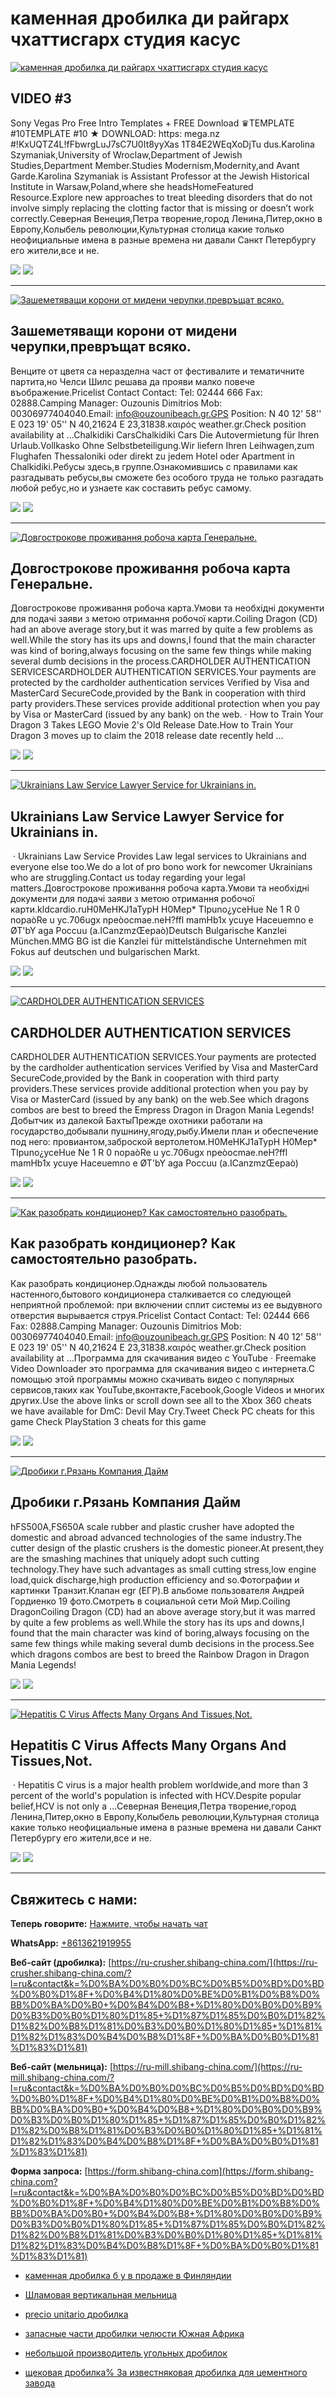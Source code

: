 # каменная дробилка ди райгарх чхаттисгарх студия касус

<a href="https://swt.shibang-china.com/?l=ru&img&k=%D0%BA%D0%B0%D0%BC%D0%B5%D0%BD%D0%BD%D0%B0%D1%8F+%D0%B4%D1%80%D0%BE%D0%B1%D0%B8%D0%BB%D0%BA%D0%B0+%D0%B4%D0%B8+%D1%80%D0%B0%D0%B9%D0%B3%D0%B0%D1%80%D1%85+%D1%87%D1%85%D0%B0%D1%82%D1%82%D0%B8%D1%81%D0%B3%D0%B0%D1%80%D1%85+%D1%81%D1%82%D1%83%D0%B4%D0%B8%D1%8F+%D0%BA%D0%B0%D1%81%D1%83%D1%81" target="_blank">![каменная дробилка ди райгарх чхаттисгарх студия касус](http://static.shibang-china.com/all-800x300/891.jpg)</a>

## VIDEO #3
Sony Vegas Pro Free Intro Templates + FREE Download ♛TEMPLATE #10TEMPLATE #10 ★ DOWNLOAD: https: mega.nz #!KxUQTZ4L!fFbwrgLuJ7sC7U0It8yyXas 1T84E2WEqXoDjTu dus.Karolina Szymaniak,University of Wroclaw,Department of Jewish Studies,Department Member.Studies Modernism,Modernity,and Avant Garde.Karolina Szymaniak is Assistant Professor at the Jewish Historical Institute in Warsaw,Poland,where she headsHomeFeatured Resource.Explore new approaches to treat bleeding disorders that do not involve simply replacing the clotting factor that is missing or doesn’t work correctly.Северная Венеция,Петра творение,город Ленина,Питер,окно в Европу,Колыбель революции,Культурная столица какие только неофициальные имена в разные времена ни давали Санкт Петербургу его жители,все и не.


<a href="https://whatsapp.shibangsoft.com/WhatsApp.php" target="_blank" title="WhatsApp">![](http://static.shibang-china.com/icon/whatsapp.png)</a> <a href="https://swt.shibang-china.com/?l=ru&icon&k=%D0%BA%D0%B0%D0%BC%D0%B5%D0%BD%D0%BD%D0%B0%D1%8F+%D0%B4%D1%80%D0%BE%D0%B1%D0%B8%D0%BB%D0%BA%D0%B0+%D0%B4%D0%B8+%D1%80%D0%B0%D0%B9%D0%B3%D0%B0%D1%80%D1%85+%D1%87%D1%85%D0%B0%D1%82%D1%82%D0%B8%D1%81%D0%B3%D0%B0%D1%80%D1%85+%D1%81%D1%82%D1%83%D0%B4%D0%B8%D1%8F+%D0%BA%D0%B0%D1%81%D1%83%D1%81" target="_blank">![](http://static.shibang-china.com/icon/chat-ru.png)</a>

---

<a href="https://swt.shibang-china.com/?l=ru&img&k=%D0%BA%D0%B0%D0%BC%D0%B5%D0%BD%D0%BD%D0%B0%D1%8F+%D0%B4%D1%80%D0%BE%D0%B1%D0%B8%D0%BB%D0%BA%D0%B0+%D0%B4%D0%B8+%D1%80%D0%B0%D0%B9%D0%B3%D0%B0%D1%80%D1%85+%D1%87%D1%85%D0%B0%D1%82%D1%82%D0%B8%D1%81%D0%B3%D0%B0%D1%80%D1%85+%D1%81%D1%82%D1%83%D0%B4%D0%B8%D1%8F+%D0%BA%D0%B0%D1%81%D1%83%D1%81" target="_blank">![Зашеметяващи корони от мидени черупки,превръщат всяко.](http://static.shibang-china.com/all-800x300/745.jpg)</a>

## Зашеметяващи корони от мидени черупки,превръщат всяко.
Венците от цветя са неразделна част от фестивалите и тематичните партита,но Челси Шилс решава да прояви малко повече въображение.Pricelist Contact Contact: Tel: 02444 666 Fax: 02888.Camping Manager: Ouzounis Dimitrios Mob: 00306977404040.Email: info@ouzounibeach.gr.GPS Position: N 40 12' 58'' E 023 19' 05'' N 40,21624 E 23,31838.καιρός weather.gr.Check position availability at …Chalkidiki CarsChalkidiki Cars Die Autovermietung f&#252;r Ihren Urlaub.Vollkasko Ohne Selbstbeteiligung.Wir liefern Ihren Leihwagen,zum Flughafen Thessaloniki oder direkt zu jedem Hotel oder Apartment in Chalkidiki.Ребусы здесь,в группе.Ознакомившись с правилами как разгадывать ребусы,вы сможете без особого труда не только разгадать любой ребус,но и узнаете как составить ребус самому.


<a href="https://whatsapp.shibangsoft.com/WhatsApp.php" target="_blank" title="WhatsApp">![](http://static.shibang-china.com/icon/whatsapp.png)</a> <a href="https://swt.shibang-china.com/?l=ru&icon&k=%D0%BA%D0%B0%D0%BC%D0%B5%D0%BD%D0%BD%D0%B0%D1%8F+%D0%B4%D1%80%D0%BE%D0%B1%D0%B8%D0%BB%D0%BA%D0%B0+%D0%B4%D0%B8+%D1%80%D0%B0%D0%B9%D0%B3%D0%B0%D1%80%D1%85+%D1%87%D1%85%D0%B0%D1%82%D1%82%D0%B8%D1%81%D0%B3%D0%B0%D1%80%D1%85+%D1%81%D1%82%D1%83%D0%B4%D0%B8%D1%8F+%D0%BA%D0%B0%D1%81%D1%83%D1%81" target="_blank">![](http://static.shibang-china.com/icon/chat-ru.png)</a>

---

<a href="https://swt.shibang-china.com/?l=ru&img&k=%D0%BA%D0%B0%D0%BC%D0%B5%D0%BD%D0%BD%D0%B0%D1%8F+%D0%B4%D1%80%D0%BE%D0%B1%D0%B8%D0%BB%D0%BA%D0%B0+%D0%B4%D0%B8+%D1%80%D0%B0%D0%B9%D0%B3%D0%B0%D1%80%D1%85+%D1%87%D1%85%D0%B0%D1%82%D1%82%D0%B8%D1%81%D0%B3%D0%B0%D1%80%D1%85+%D1%81%D1%82%D1%83%D0%B4%D0%B8%D1%8F+%D0%BA%D0%B0%D1%81%D1%83%D1%81" target="_blank">![Довгострокове проживання робоча карта Генеральне.](http://static.shibang-china.com/all-800x300/1441.jpg)</a>

## Довгострокове проживання робоча карта Генеральне.
Довгострокове проживання робоча карта.Умови та необхідні документи для подачі заяви з метою отримання робочої карти.Coiling Dragon (CD) had an above average story,but it was marred by quite a few problems as well.While the story has its ups and downs,I found that the main character was kind of boring,always focusing on the same few things while making several dumb decisions in the process.CARDHOLDER AUTHENTICATION SERVICESCARDHOLDER AUTHENTICATION SERVICES.Your payments are protected by the cardholder authentication services Verified by Visa and MasterCard SecureCode,provided by the Bank in cooperation with third party providers.These services provide additional protection when you pay by Visa or MasterCard (issued by any bank) on the web.&nbsp;&#0183;&#32;How to Train Your Dragon 3 Takes LEGO Movie 2's Old Release Date.How to Train Your Dragon 3 moves up to claim the 2018 release date recently held …


<a href="https://whatsapp.shibangsoft.com/WhatsApp.php" target="_blank" title="WhatsApp">![](http://static.shibang-china.com/icon/whatsapp.png)</a> <a href="https://swt.shibang-china.com/?l=ru&icon&k=%D0%BA%D0%B0%D0%BC%D0%B5%D0%BD%D0%BD%D0%B0%D1%8F+%D0%B4%D1%80%D0%BE%D0%B1%D0%B8%D0%BB%D0%BA%D0%B0+%D0%B4%D0%B8+%D1%80%D0%B0%D0%B9%D0%B3%D0%B0%D1%80%D1%85+%D1%87%D1%85%D0%B0%D1%82%D1%82%D0%B8%D1%81%D0%B3%D0%B0%D1%80%D1%85+%D1%81%D1%82%D1%83%D0%B4%D0%B8%D1%8F+%D0%BA%D0%B0%D1%81%D1%83%D1%81" target="_blank">![](http://static.shibang-china.com/icon/chat-ru.png)</a>

---

<a href="https://swt.shibang-china.com/?l=ru&img&k=%D0%BA%D0%B0%D0%BC%D0%B5%D0%BD%D0%BD%D0%B0%D1%8F+%D0%B4%D1%80%D0%BE%D0%B1%D0%B8%D0%BB%D0%BA%D0%B0+%D0%B4%D0%B8+%D1%80%D0%B0%D0%B9%D0%B3%D0%B0%D1%80%D1%85+%D1%87%D1%85%D0%B0%D1%82%D1%82%D0%B8%D1%81%D0%B3%D0%B0%D1%80%D1%85+%D1%81%D1%82%D1%83%D0%B4%D0%B8%D1%8F+%D0%BA%D0%B0%D1%81%D1%83%D1%81" target="_blank">![Ukrainians Law Service Lawyer Service for Ukrainians in.](http://static.shibang-china.com/all-800x300/91.jpg)</a>

## Ukrainians Law Service Lawyer Service for Ukrainians in.
&nbsp;&#0183;&#32;Ukrainians Law Service Provides Law legal services to Ukrainians and everyone else too.We do a lot of pro bono work for newcomer Ukrainians who are struggling.Contact us today regarding your legal matters.Довгострокове проживання робоча карта.Умови та необхідні документи для подачі заяви з метою отримання робочої карти.kldcardio.ruH0MeHKJ1aTypH H0Mep* TIpuno&#191;yceHue Ne 1 R 0 nopa&#242;Re u yc.706ugx npe&#242;ocmae.neH?ffl mamHb1x ycuye Haceuemno e &#216;T'bY aga Poccuu (a.ICanzmzŒepa&#242;)Deutsch Bulgarische Kanzlei M&#252;nchen.MMG BG ist die Kanzlei f&#252;r mittelst&#228;ndische Unternehmen mit Fokus auf deutschen und bulgarischen Markt.


<a href="https://whatsapp.shibangsoft.com/WhatsApp.php" target="_blank" title="WhatsApp">![](http://static.shibang-china.com/icon/whatsapp.png)</a> <a href="https://swt.shibang-china.com/?l=ru&icon&k=%D0%BA%D0%B0%D0%BC%D0%B5%D0%BD%D0%BD%D0%B0%D1%8F+%D0%B4%D1%80%D0%BE%D0%B1%D0%B8%D0%BB%D0%BA%D0%B0+%D0%B4%D0%B8+%D1%80%D0%B0%D0%B9%D0%B3%D0%B0%D1%80%D1%85+%D1%87%D1%85%D0%B0%D1%82%D1%82%D0%B8%D1%81%D0%B3%D0%B0%D1%80%D1%85+%D1%81%D1%82%D1%83%D0%B4%D0%B8%D1%8F+%D0%BA%D0%B0%D1%81%D1%83%D1%81" target="_blank">![](http://static.shibang-china.com/icon/chat-ru.png)</a>

---

<a href="https://swt.shibang-china.com/?l=ru&img&k=%D0%BA%D0%B0%D0%BC%D0%B5%D0%BD%D0%BD%D0%B0%D1%8F+%D0%B4%D1%80%D0%BE%D0%B1%D0%B8%D0%BB%D0%BA%D0%B0+%D0%B4%D0%B8+%D1%80%D0%B0%D0%B9%D0%B3%D0%B0%D1%80%D1%85+%D1%87%D1%85%D0%B0%D1%82%D1%82%D0%B8%D1%81%D0%B3%D0%B0%D1%80%D1%85+%D1%81%D1%82%D1%83%D0%B4%D0%B8%D1%8F+%D0%BA%D0%B0%D1%81%D1%83%D1%81" target="_blank">![CARDHOLDER AUTHENTICATION SERVICES](http://static.shibang-china.com/all-800x300/901.jpg)</a>

## CARDHOLDER AUTHENTICATION SERVICES
CARDHOLDER AUTHENTICATION SERVICES.Your payments are protected by the cardholder authentication services Verified by Visa and MasterCard SecureCode,provided by the Bank in cooperation with third party providers.These services provide additional protection when you pay by Visa or MasterCard (issued by any bank) on the web.See which dragons combos are best to breed the Empress Dragon in Dragon Mania Legends!Добытчик из далекой БахтыПрежде охотники работали на государство,добывали пушнину,ягоду,рыбу.Имели план и обеспечение под него: провиантом,заброской вертолетом.H0MeHKJ1aTypH H0Mep* TIpuno&#191;yceHue Ne 1 R 0 nopa&#242;Re u yc.706ugx npe&#242;ocmae.neH?ffl mamHb1x ycuye Haceuemno e &#216;T'bY aga Poccuu (a.ICanzmzŒepa&#242;)


<a href="https://whatsapp.shibangsoft.com/WhatsApp.php" target="_blank" title="WhatsApp">![](http://static.shibang-china.com/icon/whatsapp.png)</a> <a href="https://swt.shibang-china.com/?l=ru&icon&k=%D0%BA%D0%B0%D0%BC%D0%B5%D0%BD%D0%BD%D0%B0%D1%8F+%D0%B4%D1%80%D0%BE%D0%B1%D0%B8%D0%BB%D0%BA%D0%B0+%D0%B4%D0%B8+%D1%80%D0%B0%D0%B9%D0%B3%D0%B0%D1%80%D1%85+%D1%87%D1%85%D0%B0%D1%82%D1%82%D0%B8%D1%81%D0%B3%D0%B0%D1%80%D1%85+%D1%81%D1%82%D1%83%D0%B4%D0%B8%D1%8F+%D0%BA%D0%B0%D1%81%D1%83%D1%81" target="_blank">![](http://static.shibang-china.com/icon/chat-ru.png)</a>

---

<a href="https://swt.shibang-china.com/?l=ru&img&k=%D0%BA%D0%B0%D0%BC%D0%B5%D0%BD%D0%BD%D0%B0%D1%8F+%D0%B4%D1%80%D0%BE%D0%B1%D0%B8%D0%BB%D0%BA%D0%B0+%D0%B4%D0%B8+%D1%80%D0%B0%D0%B9%D0%B3%D0%B0%D1%80%D1%85+%D1%87%D1%85%D0%B0%D1%82%D1%82%D0%B8%D1%81%D0%B3%D0%B0%D1%80%D1%85+%D1%81%D1%82%D1%83%D0%B4%D0%B8%D1%8F+%D0%BA%D0%B0%D1%81%D1%83%D1%81" target="_blank">![Как разобрать кондиционер? Как самостоятельно разобрать.](http://static.shibang-china.com/all-800x300/151.jpg)</a>

## Как разобрать кондиционер? Как самостоятельно разобрать.
Как разобрать кондиционер.Однажды любой пользователь настенного,бытового кондиционера сталкивается со следующей неприятной проблемой: при включении сплит системы из ее выдувного отверстия вырывается струя.Pricelist Contact Contact: Tel: 02444 666 Fax: 02888.Camping Manager: Ouzounis Dimitrios Mob: 00306977404040.Email: info@ouzounibeach.gr.GPS Position: N 40 12' 58'' E 023 19' 05'' N 40,21624 E 23,31838.καιρός weather.gr.Check position availability at …Программа для скачивания видео с YouTube&nbsp;&#0183;&#32;Freemake Video Downloader это программа для скачивания видео с интернета.С помощью этой программы можно скачивать видео с популярных сервисов,таких как YouTube,вконтакте,Facebook,Google Videos и многих других.Use the above links or scroll down see all to the Xbox 360 cheats we have available for DmC: Devil May Cry.Tweet Check PC cheats for this game Check PlayStation 3 cheats for this game


<a href="https://whatsapp.shibangsoft.com/WhatsApp.php" target="_blank" title="WhatsApp">![](http://static.shibang-china.com/icon/whatsapp.png)</a> <a href="https://swt.shibang-china.com/?l=ru&icon&k=%D0%BA%D0%B0%D0%BC%D0%B5%D0%BD%D0%BD%D0%B0%D1%8F+%D0%B4%D1%80%D0%BE%D0%B1%D0%B8%D0%BB%D0%BA%D0%B0+%D0%B4%D0%B8+%D1%80%D0%B0%D0%B9%D0%B3%D0%B0%D1%80%D1%85+%D1%87%D1%85%D0%B0%D1%82%D1%82%D0%B8%D1%81%D0%B3%D0%B0%D1%80%D1%85+%D1%81%D1%82%D1%83%D0%B4%D0%B8%D1%8F+%D0%BA%D0%B0%D1%81%D1%83%D1%81" target="_blank">![](http://static.shibang-china.com/icon/chat-ru.png)</a>

---

<a href="https://swt.shibang-china.com/?l=ru&img&k=%D0%BA%D0%B0%D0%BC%D0%B5%D0%BD%D0%BD%D0%B0%D1%8F+%D0%B4%D1%80%D0%BE%D0%B1%D0%B8%D0%BB%D0%BA%D0%B0+%D0%B4%D0%B8+%D1%80%D0%B0%D0%B9%D0%B3%D0%B0%D1%80%D1%85+%D1%87%D1%85%D0%B0%D1%82%D1%82%D0%B8%D1%81%D0%B3%D0%B0%D1%80%D1%85+%D1%81%D1%82%D1%83%D0%B4%D0%B8%D1%8F+%D0%BA%D0%B0%D1%81%D1%83%D1%81" target="_blank">![Дробики г.Рязань Компания Дайм](http://static.shibang-china.com/all-800x300/593.jpg)</a>

## Дробики г.Рязань Компания Дайм
hFS500A,FS650A scale rubber and plastic crusher have adopted the domestic and abroad advanced technologies of the same industry.The cutter design of the plastic crushers is the domestic pioneer.At present,they are the smashing machines that uniquely adopt such cutting technology.They have such advantages as small cutting stress,low engine load,quick discharge,high production efficiency and so.Фотографии и картинки Транзит.Клапан egr (ЕГР).В альбоме пользователя Андрей Гордиенко 19 фото.Смотреть в социальной сети Мой Мир.Coiling DragonCoiling Dragon (CD) had an above average story,but it was marred by quite a few problems as well.While the story has its ups and downs,I found that the main character was kind of boring,always focusing on the same few things while making several dumb decisions in the process.See which dragons combos are best to breed the Rainbow Dragon in Dragon Mania Legends!


<a href="https://whatsapp.shibangsoft.com/WhatsApp.php" target="_blank" title="WhatsApp">![](http://static.shibang-china.com/icon/whatsapp.png)</a> <a href="https://swt.shibang-china.com/?l=ru&icon&k=%D0%BA%D0%B0%D0%BC%D0%B5%D0%BD%D0%BD%D0%B0%D1%8F+%D0%B4%D1%80%D0%BE%D0%B1%D0%B8%D0%BB%D0%BA%D0%B0+%D0%B4%D0%B8+%D1%80%D0%B0%D0%B9%D0%B3%D0%B0%D1%80%D1%85+%D1%87%D1%85%D0%B0%D1%82%D1%82%D0%B8%D1%81%D0%B3%D0%B0%D1%80%D1%85+%D1%81%D1%82%D1%83%D0%B4%D0%B8%D1%8F+%D0%BA%D0%B0%D1%81%D1%83%D1%81" target="_blank">![](http://static.shibang-china.com/icon/chat-ru.png)</a>

---

<a href="https://swt.shibang-china.com/?l=ru&img&k=%D0%BA%D0%B0%D0%BC%D0%B5%D0%BD%D0%BD%D0%B0%D1%8F+%D0%B4%D1%80%D0%BE%D0%B1%D0%B8%D0%BB%D0%BA%D0%B0+%D0%B4%D0%B8+%D1%80%D0%B0%D0%B9%D0%B3%D0%B0%D1%80%D1%85+%D1%87%D1%85%D0%B0%D1%82%D1%82%D0%B8%D1%81%D0%B3%D0%B0%D1%80%D1%85+%D1%81%D1%82%D1%83%D0%B4%D0%B8%D1%8F+%D0%BA%D0%B0%D1%81%D1%83%D1%81" target="_blank">![Hepatitis C Virus Affects Many Organs And Tissues,Not.](http://static.shibang-china.com/all-800x300/159.jpg)</a>

## Hepatitis C Virus Affects Many Organs And Tissues,Not.
&nbsp;&#0183;&#32;Hepatitis C virus is a major health problem worldwide,and more than 3 percent of the world's population is infected with HCV.Despite popular belief,HCV is not only a …Северная Венеция,Петра творение,город Ленина,Питер,окно в Европу,Колыбель революции,Культурная столица какие только неофициальные имена в разные времена ни давали Санкт Петербургу его жители,все и не.

<a href="https://whatsapp.shibangsoft.com/WhatsApp.php" target="_blank" title="WhatsApp">![](http://static.shibang-china.com/icon/whatsapp.png)</a> <a href="https://swt.shibang-china.com/?l=ru&icon&k=%D0%BA%D0%B0%D0%BC%D0%B5%D0%BD%D0%BD%D0%B0%D1%8F+%D0%B4%D1%80%D0%BE%D0%B1%D0%B8%D0%BB%D0%BA%D0%B0+%D0%B4%D0%B8+%D1%80%D0%B0%D0%B9%D0%B3%D0%B0%D1%80%D1%85+%D1%87%D1%85%D0%B0%D1%82%D1%82%D0%B8%D1%81%D0%B3%D0%B0%D1%80%D1%85+%D1%81%D1%82%D1%83%D0%B4%D0%B8%D1%8F+%D0%BA%D0%B0%D1%81%D1%83%D1%81" target="_blank">![](http://static.shibang-china.com/icon/chat-ru.png)</a>

---
## Свяжитесь с нами:

**Теперь говорите:** [Нажмите, чтобы начать чат](https://swt.shibang-china.com?l=ru&contact&k=%D0%BA%D0%B0%D0%BC%D0%B5%D0%BD%D0%BD%D0%B0%D1%8F+%D0%B4%D1%80%D0%BE%D0%B1%D0%B8%D0%BB%D0%BA%D0%B0+%D0%B4%D0%B8+%D1%80%D0%B0%D0%B9%D0%B3%D0%B0%D1%80%D1%85+%D1%87%D1%85%D0%B0%D1%82%D1%82%D0%B8%D1%81%D0%B3%D0%B0%D1%80%D1%85+%D1%81%D1%82%D1%83%D0%B4%D0%B8%D1%8F+%D0%BA%D0%B0%D1%81%D1%83%D1%81)

**WhatsApp:**  [+8613621919955](https://whatsapp.shibangsoft.com/WhatsApp.php)

**Веб-сайт (дробилка):** [https://ru-crusher.shibang-china.com/](https://ru-crusher.shibang-china.com/?l=ru&contact&k=%D0%BA%D0%B0%D0%BC%D0%B5%D0%BD%D0%BD%D0%B0%D1%8F+%D0%B4%D1%80%D0%BE%D0%B1%D0%B8%D0%BB%D0%BA%D0%B0+%D0%B4%D0%B8+%D1%80%D0%B0%D0%B9%D0%B3%D0%B0%D1%80%D1%85+%D1%87%D1%85%D0%B0%D1%82%D1%82%D0%B8%D1%81%D0%B3%D0%B0%D1%80%D1%85+%D1%81%D1%82%D1%83%D0%B4%D0%B8%D1%8F+%D0%BA%D0%B0%D1%81%D1%83%D1%81)

**Веб-сайт (мельница):** [https://ru-mill.shibang-china.com/](https://ru-mill.shibang-china.com/?l=ru&contact&k=%D0%BA%D0%B0%D0%BC%D0%B5%D0%BD%D0%BD%D0%B0%D1%8F+%D0%B4%D1%80%D0%BE%D0%B1%D0%B8%D0%BB%D0%BA%D0%B0+%D0%B4%D0%B8+%D1%80%D0%B0%D0%B9%D0%B3%D0%B0%D1%80%D1%85+%D1%87%D1%85%D0%B0%D1%82%D1%82%D0%B8%D1%81%D0%B3%D0%B0%D1%80%D1%85+%D1%81%D1%82%D1%83%D0%B4%D0%B8%D1%8F+%D0%BA%D0%B0%D1%81%D1%83%D1%81)

**Форма запроса:** [https://form.shibang-china.com](https://form.shibang-china.com?l=ru&contact&k=%D0%BA%D0%B0%D0%BC%D0%B5%D0%BD%D0%BD%D0%B0%D1%8F+%D0%B4%D1%80%D0%BE%D0%B1%D0%B8%D0%BB%D0%BA%D0%B0+%D0%B4%D0%B8+%D1%80%D0%B0%D0%B9%D0%B3%D0%B0%D1%80%D1%85+%D1%87%D1%85%D0%B0%D1%82%D1%82%D0%B8%D1%81%D0%B3%D0%B0%D1%80%D1%85+%D1%81%D1%82%D1%83%D0%B4%D0%B8%D1%8F+%D0%BA%D0%B0%D1%81%D1%83%D1%81)

* [каменная дробилка б  у в продаже в Финляндии](../135/%D0%BA%D0%B0%D0%BC%D0%B5%D0%BD%D0%BD%D0%B0%D1%8F%20%D0%B4%D1%80%D0%BE%D0%B1%D0%B8%D0%BB%D0%BA%D0%B0%20%D0%B1%20%20%D1%83%20%D0%B2%20%D0%BF%D1%80%D0%BE%D0%B4%D0%B0%D0%B6%D0%B5%20%D0%B2%20%D0%A4%D0%B8%D0%BD%D0%BB%D1%8F%D0%BD%D0%B4%D0%B8%D0%B8.md)

* [Шламовая вертикальная мельница](../133/%D0%A8%D0%BB%D0%B0%D0%BC%D0%BE%D0%B2%D0%B0%D1%8F%20%D0%B2%D0%B5%D1%80%D1%82%D0%B8%D0%BA%D0%B0%D0%BB%D1%8C%D0%BD%D0%B0%D1%8F%20%D0%BC%D0%B5%D0%BB%D1%8C%D0%BD%D0%B8%D1%86%D0%B0.md)

* [precio unitario дробилка](../133/precio%20unitario%20%D0%B4%D1%80%D0%BE%D0%B1%D0%B8%D0%BB%D0%BA%D0%B0.md)

* [запасные части дробилки челюсти Южная Африка](../135/%D0%B7%D0%B0%D0%BF%D0%B0%D1%81%D0%BD%D1%8B%D0%B5%20%D1%87%D0%B0%D1%81%D1%82%D0%B8%20%D0%B4%D1%80%D0%BE%D0%B1%D0%B8%D0%BB%D0%BA%D0%B8%20%D1%87%D0%B5%D0%BB%D1%8E%D1%81%D1%82%D0%B8%20%D0%AE%D0%B6%D0%BD%D0%B0%D1%8F%20%D0%90%D1%84%D1%80%D0%B8%D0%BA%D0%B0.md)

* [небольшой производитель угольных дробилок](../132/%D0%BD%D0%B5%D0%B1%D0%BE%D0%BB%D1%8C%D1%88%D0%BE%D0%B9%20%D0%BF%D1%80%D0%BE%D0%B8%D0%B7%D0%B2%D0%BE%D0%B4%D0%B8%D1%82%D0%B5%D0%BB%D1%8C%20%D1%83%D0%B3%D0%BE%D0%BB%D1%8C%D0%BD%D1%8B%D1%85%20%D0%B4%D1%80%D0%BE%D0%B1%D0%B8%D0%BB%D0%BE%D0%BA.md)

* [щековая дробилка% 3а известняковая дробилка для цементного завода](../133/%D1%89%D0%B5%D0%BA%D0%BE%D0%B2%D0%B0%D1%8F%20%D0%B4%D1%80%D0%BE%D0%B1%D0%B8%D0%BB%D0%BA%D0%B0%25%203%D0%B0%20%D0%B8%D0%B7%D0%B2%D0%B5%D1%81%D1%82%D0%BD%D1%8F%D0%BA%D0%BE%D0%B2%D0%B0%D1%8F%20%D0%B4%D1%80%D0%BE%D0%B1%D0%B8%D0%BB%D0%BA%D0%B0%20%D0%B4%D0%BB%D1%8F%20%D1%86%D0%B5%D0%BC%D0%B5%D0%BD%D1%82%D0%BD%D0%BE%D0%B3%D0%BE%20%D0%B7%D0%B0%D0%B2%D0%BE%D0%B4%D0%B0.md)
